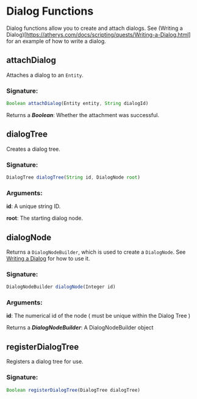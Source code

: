 # Dialog Functions
 Dialog functions allow you to create and attach dialogs.
 See (Writing a Dialog)[https://atherys.com/docs/scripting/quests/Writing-a-Dialog.html]
 for an example of how to write a dialog.

## attachDialog

Attaches a dialog to an `Entity`.

### Signature:
```js
Boolean attachDialog(Entity entity, String dialogId)
```

Returns a _**Boolean**_: Whether the attachment was successful.

## dialogTree

Creates a dialog tree.

### Signature:
```js
DialogTree dialogTree(String id, DialogNode root)
```
### Arguments:

**id**: A unique string ID.

**root**: The starting dialog node.

## dialogNode

Returns a `DialogNodeBuilder`, which is used to create a `DialogNode`. See
 [Writing a Dialog](https://atherys.com/docs/scripting/quests/Writing-a-Dialog.html) for how to use it.

### Signature:
```js
DialogNodeBuilder dialogNode(Integer id)
```
### Arguments:

**id**:           The numerical id of the node ( must be unique within the Dialog Tree )

Returns a _**DialogNodeBuilder**_: A DialogNodeBuilder object

## registerDialogTree

Registers a dialog tree for use.

### Signature:
```js
Boolean registerDialogTree(DialogTree dialogTree)
```

